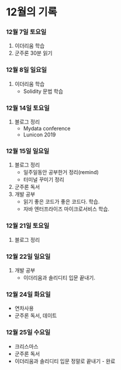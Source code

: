 # 12월의 기록

### 12월 7일 토요일 

1. 이더리움 학습
2. 군주론 30분 읽기

### 12월 8일 일요일

1. 이더리움 학습
    - Solidity 문법 학습

### 12월 14일 토요일

1. 블로그 정리
    - Mydata conference
    - Lunicon 2019

### 12월 15일 일요일

1. 블로그 정리
    - 일주일동안 공부한거 정리(remind)
    - 터미널 꾸미기 정리
2. 군주론 독서
3. 개발 공부
    - 읽기 좋은 코드가 좋은 코드다. 학습.
    - 자바 엔터프라이즈 마이크로서비스 학습.

### 12월 21일 토요일

1. 블로그 정리

### 12월 22일 일요일

1. 개발 공부
    - 이더리움과 솔리디티 입문 끝내기.

### 12월 24일 화요일

- 연차사용
- 군주론 독서, 데이트

### 12월 25일 수요일

- 크리스마스
- 군주론 독서
- 이더리움과 솔리디티 입문 정말로 끝내기 - 완료

